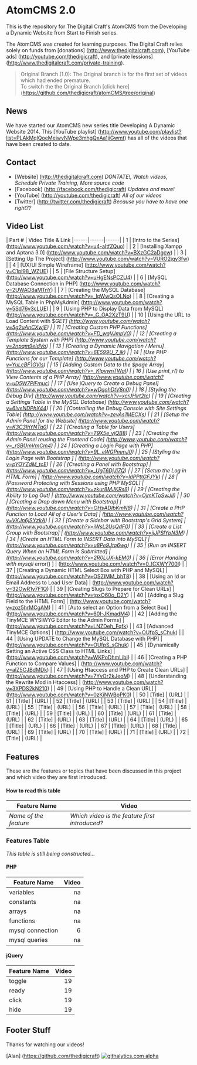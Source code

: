 AtomCMS 2.0
=========================


This is the repository for The Digital Craft's AtomCMS from the Developing a Dynamic Website from Start to Finish series.

The AtomCMS was created for learning purposes.  The Digital Craft relies solely on funds from [donations] (http://www.thedigitalcraft.com), [YouTube ads] (http://youtube.com/thedigicraft), and [private lessions] (http://www.thedigitalcraft.com/private-training).

> Original Branch (1.0):
> The Original branch is for the first set of videos which had ended premature.  
> To switch the the Original Branch [click here] (https://github.com/thedigicraft/atomCMS/tree/original)

## News

We have started our AtomCMS new series title Developing A Dynamic Website 2014. This [YouTube playlist] (http://www.youtube.com/playlist?list=PLAkMqlQoeMeiwvNWpe3mhgQxAa1jiGwmt) has all of the videos that have been created to date.



## Contact
- [Website] (http://thedigitalcraft.com) _DONTATE!, Watch videos, Schedule Private Training, More source code_
- [Facebook] (http://facebook.com/thedigicraft) _Updates and more!_
- [YouTube] (http://youtube.com/thedigicraft) _All of our videos_
- [Twitter] (http://twitter.com/thedigicraft) _Because you have to have one right??_


Video List
---
| Part # | Video Title & Link
|------|------|------|
| 1 | [Intro to the Series] (http://www.youtube.com/watch?v=u4-aItfZQuo) |
| 2 | [Installing Xampp and Aptana 3.0] (http://www.youtube.com/watch?v=BXzGC2aDgcw) |
| 3 | [Setting Up The Project] (http://www.youtube.com/watch?v=VURO2jqy3fw) |
| 4 | [UX/UI Simple Wireframe]  (http://www.youtube.com/watch?v=C1pl98_WZUE) |
| 5 | [File Structure Setup]  (http://www.youtube.com/watch?v=uHgENsPCZU4) |
| 6 | [MySQL Database Connection in PHP] (http://www.youtube.com/watch?v=2UWAO8aMTnY) |
| 7 | [Creating the MySQL Database]  (http://www.youtube.com/watch?v=_lpWwQsOLNo) |
| 8 | [Creating a MySQL Table in PhpMyAdmin] (http://www.youtube.com/watch?v=5Sd76v3cLUE) |
| 9 | [Using PHP to Display Data from MySQL] (http://www.youtube.com/watch?v=_G_OA2XzT9U) |
| 10 | [Using the URL to Load Content with $_GET] (http://www.youtube.com/watch?v=5g2uAnCXwjE) |
| 11 | [Creating Custom PHP Functions] (http://www.youtube.com/watch?v=FD_wqVJmpV0) |
| 12 | [Creating a Template System with PHP] (http://www.youtube.com/watch?v=2npqm9eIdVo) |
| 13 | [Creating a Dynamic Navigation / Menu] (http://www.youtube.com/watch?v=6E599U_7_ik) |
| 14 | [Use PHP Functions for our Template] (http://www.youtube.com/watch?v=YuLcBF1GVls) |
| 15 | [Adding Custom Data to the $page Array] (http://www.youtube.com/watch?v=_KlpvwnTWaI) |
| 16 | [Use print_r() to View Contents of a PHP Array] (http://www.youtube.com/watch?v=uD5W7PlFmuc) |
| 17 | [Use jQuery to Create a Debug Panel] (http://www.youtube.com/watch?v=wDqohDtV8n0) |
| 18 | [Styling the Debug Div] (http://www.youtube.com/watch?v=xcrJHlrt2tc) |
| 19 | [Creating a Settings Table in the MySQL Database] (http://www.youtube.com/watch?v=6IveNDPhX44) |
| 20 | [Controlling the Debug Console with Site Settings Table] (http://www.youtube.com/watch?v=zevAs1MECXs) |
| 21 | [Setup the Admin Panel for the Website] (http://www.youtube.com/watch?v=K3C3IhYNTa0) |
| 22 | [Creating a Table for Users] (http://www.youtube.com/watch?v=T9X5e_yjQB8) |
| 23 | [Creating the Admin Panel reusing the Frontend Code] (http://www.youtube.com/watch?v=_rSBUmVmCm4) |
| 24 | [Creating a Login Page with PHP] (http://www.youtube.com/watch?v=9L_eWGPmmJ0) |
| 25 | [Styling the Login Page with Bootstrap ] | (http://www.youtube.com/watch?v=pYOYZdM_tcE) |
| 26 | [Creating a Panel with Bootstrap] | (http://www.youtube.com/watch?v=_UgT6DjJi7Q) |
| 27 | [Setup the Log in HTML Form] | (http://www.youtube.com/watch?v=ldPPttGFJYk) |
| 28 | [Password Protecting with Sessions using PHP MySQL] | (http://www.youtube.com/watch?v=zkur8MJKRs8) |
| 29 | [Creating the Ability to Log Out] | (http://www.youtube.com/watch?v=OjmKToSwJlI) |
| 30 | [Creating a Drop down Menu with Bootstrap] | (http://www.youtube.com/watch?v=OHsADIbKmN8) |
| 31 | [Create a PHP Function to Load All of a User's Data] | (http://www.youtube.com/watch?v=VKJn6jSYzkA) |
| 32 | [Create a Sidebar with Bootstrap's Grid System] | (http://www.youtube.com/watch?v=iWsL2UsQdF0) |
| 33 | [Create a List Group with Bootstrap] | (http://www.youtube.com/watch?v=ijJPSlYpN3M) |
| 34 | [Create an HTML Form to INSERT Data into MySQL] | (http://www.youtube.com/watch?v=u8Pe9Jtq6wg) |
| 35 | [Run an INSERT Query When an HTML Form is Submitted] | (http://www.youtube.com/watch?v=2R0LUX-kEM0) |
| 36 | [Error Handling with mysqli_ error() ] | (http://www.youtube.com/watch?v=0_ICXWY700I) |
| 37 | [Creating a Dynamic HTML Select Box with PHP and MySQL] | (http://www.youtube.com/watch?v=OSZIMM_bhT8) |
| 38 | [Using an Id or Email Address to Load User Data] | (http://www.youtube.com/watch?v=32OwR1y7F1Q) |
| 39 | [Creating Slugs to Prepare for Clean URLs] | (http://www.youtube.com/watch?v=tpxO60o_D2Y) |
| 40 | [Adding a Slug Field to the HTML Form] | (http://www.youtube.com/watch?v=zoz5hrMCgAM) |
| 41 | [Auto select an Option from a Select Box] | (http://www.youtube.com/watch?v=60I-JKmadM4) |
| 42 | [Adding the TinyMCE WYSIWYG Editor to the Admin Forms] | (http://www.youtube.com/watch?v=LNZDeh_Fqfk) |
| 43 | [Advanced TinyMCE Options] | (http://www.youtube.com/watch?v=OUfpS_sChuk) |
| 44 | [Using UPDATE to Change the MySQL Database with PHP] | (http://www.youtube.com/watch?v=OUfpS_sChuk) |
| 45 | [Dynamically Setting an Active CSS Class to HTML Links] | (http://www.youtube.com/watch?v=WKPoDhmLibI) |
| 46 | [Creating a PHP Function to Compare Values] | (http://www.youtube.com/watch?v=alZ5CJBdMDk) |
| 47 | [Using Htaccess and PHP to Create Clean URLs] | (http://www.youtube.com/watch?v=7YvOr2kJeoM) |
| 48 | [Understanding the Rewrite Mod in Htaccess] | (http://www.youtube.com/watch?v=3XPDS2kN210) |
| 49 | [Using PHP to Handle a Clean URL] | (http://www.youtube.com/watch?v=0zKiNWBpPK0) |
| 50 | [Title] | (URL) |
| 51 | [Title] | (URL) |
| 52 | [Title] | (URL) |
| 53 | [Title] | (URL) |
| 54 | [Title] | (URL) |
| 55 | [Title] | (URL) |
| 56 | [Title] | (URL) |
| 57 | [Title] | (URL) |
| 58 | [Title] | (URL) |
| 59 | [Title] | (URL) |
| 60 | [Title] | (URL) |
| 61 | [Title] | (URL) |
| 62 | [Title] | (URL) |
| 63 | [Title] | (URL) |
| 64 | [Title] | (URL) |
| 65 | [Title] | (URL) |
| 66 | [Title] | (URL) |
| 67 | [Title] | (URL) |
| 68 | [Title] | (URL) |
| 69 | [Title] | (URL) |
| 70 | [Title] | (URL) |
| 71 | [Title] | (URL) |
| 72 | [Title] | (URL) |


Features
---

These are the features or topics that have been discussed in this project and which video they are first introduced.

#### How to read this table
| Feature Name | Video |
|--------------|-------|
| _Name of the feature_ | _Which video is the feature first introduced?_ |

### Features Table
_This table is still being constructed..._

#### PHP
| Feature Name | Video	|
|---|---:|
|variables|na|
|constants|na|
|arrays|na|
|functions|na|
|mysql connection|6|
|mysql queries|na|


#### jQuery
| Feature Name | Video	|
|---|---:|
|toggle|19|
|ready|19|
|click|19|
|hide|19|


Footer Stuff
---

Thanks for watching our videos!

[Alan] (https://github.com/thedigicraft)
[![githalytics.com alpha](https://cruel-carlota.pagodabox.com/03cd67ef130516d3db484c290603fba7 "githalytics.com")](http://githalytics.com/thedigicraft/atomCMS)
